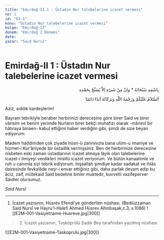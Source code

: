 ```yaml
---
title: "Emirdağ-II 1 : Üstadın Nur talebelerine icazet vermesi"
no: 1
id: "E2-1"
konu: "Üstadın Nur talebelerine icazet vermesi"
bolge: "Emirdağ-II"
donem: "Emirdağ 2 Dönemi"
date: 
yazar: "Said Nursî"
---
```


# Emirdağ-II 1 : Üstadın Nur talebelerine icazet vermesi

<p class="arabic" dir="rtl" title="Meal: “Subhân Allah’ın adıyla” * “Hiçbir şey yoktur ki O'nu hamd ile tesbih etmesin” [İsrâ 17:44]">بِاسْمِهِ سُبْحَانَهُ * وَاِنْ مِنْ شَىْءٍ اِلاَّ يُسَبِّحُ بِحَمْدِهِ</p>

<p class="arabic" dir="rtl" title="Meal: “Allah’ın selâmı, rahmeti ve bereketleri, ebedî ve dâimî olarak üzerinize olsun.”">اَلسَّلاَمُ عَلَيْكُمْ وَرَحْمَةُ اللّٰهِ وَبَرَكَاتُهُ اَبَدًا دَائِمًا</p>

Aziz, sıddık kardeşlerim!

Bayram tebrikiyle beraber herbirinizi derecesine göre birer Said ve birer vârisim ve benim yerimde Nurların birer bekçi muhafızı olarak -mânevî bir hâtıraya binaen- kabul ettiğimi haber verdiğim gibi, şimdi de size beyan ediyorum:

Madem haddimden çok ziyade hüsn-ü zannınızla bana ulûm-u imaniye ve hizmet-i Kur’âniyede bir üstadlık vermişsiniz. Ben de herbirinize derecesine nisbeten eski zaman üstadlarının icazet almaya lâyık olan talebelerine icazet-i ilmiyeyi verdikleri misillü icazet veriyorum. Ve bütün kanaatimle ve ruh u canımla sizi tebrik ediyorum. İnşaallah şimdiye kadar sadakat ve ihlâs dairesinde fevkalâde neşr-i envar ettiğiniz gibi, daha parlak devam edip bu âciz, zaif, mütekaid Said bedeline binler muktedir, kuvvetli vazifeperver Saidler olursunuz.

*Said Nursî*

***

1. İcazet yazısının, Hüsrev Efendi’ye gönderilen nüshası. (Bediüzzaman Said Nursî ve Hayru’l-Halefi Ahmed Hüsrev Altınbaşak,c.3, s.1088)
![[E2M-001-Vasiyetname-Husreve.jpg|300]]


> 2. İcazet yazısının, Taşköprülü Sadık Bey tarafından yazılmış nüshası.
> 
![[E2M-001-Vasiyetname-Taskoprulu.jpg|300]]

